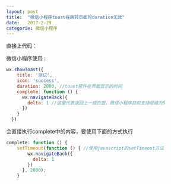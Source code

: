 ```yaml
---
layout: post
title:  "微信小程序toast在跳转页面时duration无效"
date:   2017-2-29
categorie: 微信小程序
---
```


直接上代码：

微信小程序使用 :

```javascript
wx.showToast({
	title: '测试',
    icon: 'success',
    duration: 2000, //toast控件在界面显示的时间
    complete: function () {
      wx.navigateBack({
        delta: 1 //这里代表返回上一级页面，微信小程序目前支持层级为5
      })
    }
  })
```
会直接执行complete中的内容，要使用下面的方式执行

```javascript
complete: function () {
	setTimeout(function () { //使用javascript的setTimeout方法
        wx.navigateBack({
          delta: 1
        })
      }, 2000);
    }
```